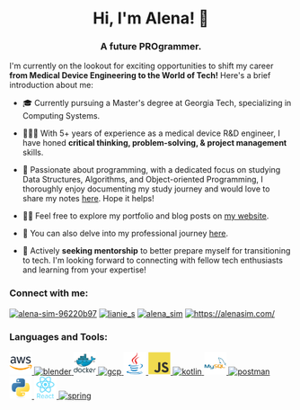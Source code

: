 <h1 align="center">Hi, I'm Alena! 🐣</h1>
<h3 align="center">A future PROgrammer.</h3>

I'm currently on the lookout for exciting opportunities to shift my career **from Medical Device Engineering to the World of Tech!** Here's a brief introduction about me:

- 🎓 Currently pursuing a Master's degree at Georgia Tech, specializing in Computing Systems.
  
- 👩🏻‍🔧 With 5+ years of experience as a medical device R&D engineer, I have honed **critical thinking, problem-solving, & project management** skills.

- 🌱 Passionate about programming, with a dedicated focus on studying Data Structures, Algorithms, and Object-oriented Programming, I thoroughly enjoy documenting my study journey and would love to share my notes [here](https://alenasim.com/data-structures-and-algorithms). Hope it helps!

- 👨‍💻 Feel free to explore my portfolio and blog posts on [my website](https://alenasim.com/).

- 📄 You can also delve into my professional journey [here](https://www.linkedin.com/in/alena-sim-96220b97/).

- 🤝 Actively **seeking mentorship** to better prepare myself for transitioning to tech. I'm looking forward to connecting with fellow tech enthusiasts and learning from your expertise!




<h3 align="left">Connect with me:</h3>
<p align="left">
<a href="https://linkedin.com/in/alena-sim-96220b97" target="blank"><img align="center" src="https://raw.githubusercontent.com/rahuldkjain/github-profile-readme-generator/master/src/images/icons/Social/linked-in-alt.svg" alt="alena-sim-96220b97" height="30" width="40" /></a>
<a href="https://instagram.com/lianie_s" target="blank"><img align="center" src="https://raw.githubusercontent.com/rahuldkjain/github-profile-readme-generator/master/src/images/icons/Social/instagram.svg" alt="lianie_s" height="30" width="40" /></a>
<a href="https://www.leetcode.com/alena_sim" target="blank"><img align="center" src="https://raw.githubusercontent.com/rahuldkjain/github-profile-readme-generator/master/src/images/icons/Social/leet-code.svg" alt="alena_sim" height="30" width="40" /></a>
<a href="/https://alenasim.com/" target="blank"><img align="center" src="https://raw.githubusercontent.com/rahuldkjain/github-profile-readme-generator/master/src/images/icons/Social/rss.svg" alt="https://alenasim.com/" height="30" width="40" /></a>
</p>

<h3 align="left">Languages and Tools:</h3>
<p align="left"> <a href="https://aws.amazon.com" target="_blank" rel="noreferrer"> <img src="https://raw.githubusercontent.com/devicons/devicon/master/icons/amazonwebservices/amazonwebservices-original-wordmark.svg" alt="aws" width="40" height="40"/> </a> <a href="https://www.blender.org/" target="_blank" rel="noreferrer"> <img src="https://download.blender.org/branding/community/blender_community_badge_white.svg" alt="blender" width="40" height="40"/> </a> <a href="https://www.docker.com/" target="_blank" rel="noreferrer"> <img src="https://raw.githubusercontent.com/devicons/devicon/master/icons/docker/docker-original-wordmark.svg" alt="docker" width="40" height="40"/> </a> <a href="https://cloud.google.com" target="_blank" rel="noreferrer"> <img src="https://www.vectorlogo.zone/logos/google_cloud/google_cloud-icon.svg" alt="gcp" width="40" height="40"/> </a> <a href="https://www.java.com" target="_blank" rel="noreferrer"> <img src="https://raw.githubusercontent.com/devicons/devicon/master/icons/java/java-original.svg" alt="java" width="40" height="40"/> </a> <a href="https://developer.mozilla.org/en-US/docs/Web/JavaScript" target="_blank" rel="noreferrer"> <img src="https://raw.githubusercontent.com/devicons/devicon/master/icons/javascript/javascript-original.svg" alt="javascript" width="40" height="40"/> </a> <a href="https://kotlinlang.org" target="_blank" rel="noreferrer"> <img src="https://www.vectorlogo.zone/logos/kotlinlang/kotlinlang-icon.svg" alt="kotlin" width="40" height="40"/> </a> <a href="https://www.mysql.com/" target="_blank" rel="noreferrer"> <img src="https://raw.githubusercontent.com/devicons/devicon/master/icons/mysql/mysql-original-wordmark.svg" alt="mysql" width="40" height="40"/> </a> <a href="https://postman.com" target="_blank" rel="noreferrer"> <img src="https://www.vectorlogo.zone/logos/getpostman/getpostman-icon.svg" alt="postman" width="40" height="40"/> </a> <a href="https://www.python.org" target="_blank" rel="noreferrer"> <img src="https://raw.githubusercontent.com/devicons/devicon/master/icons/python/python-original.svg" alt="python" width="40" height="40"/> </a> <a href="https://reactjs.org/" target="_blank" rel="noreferrer"> <img src="https://raw.githubusercontent.com/devicons/devicon/master/icons/react/react-original-wordmark.svg" alt="react" width="40" height="40"/> </a> <a href="https://spring.io/" target="_blank" rel="noreferrer"> <img src="https://www.vectorlogo.zone/logos/springio/springio-icon.svg" alt="spring" width="40" height="40"/> </a> </p>
